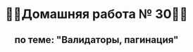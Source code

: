 <h1 align="center">&#128104&#8205&#128187Домашняя работа № 30&#128104&#8205&#128187</h1>
<h2 align="center">по теме: "Валидаторы, пагинация"</h2>
